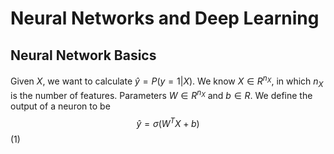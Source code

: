 # Neural Networks and Deep Learning
## Neural Network Basics
  Given $X$, we want to calculate $\hat{y}=P(y=1|X)$. We know $X \in R^{n_X}$, in which $n_X$ is the number of features. Parameters $W \in R^{n_X}$ and $b \in R$. We define the output of a neuron to be\
  $$\hat{y} = \sigma(W^TX + b)$$ (1)